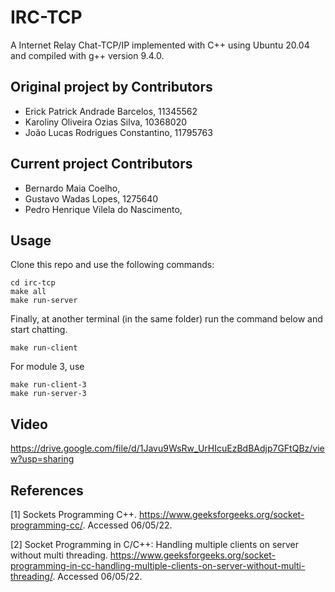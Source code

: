 # IRC-TCP
A Internet Relay Chat-TCP/IP implemented with C++ using Ubuntu 20.04 and compiled with g++ version 9.4.0.

## Original project by Contributors

- Erick Patrick Andrade Barcelos, 11345562
- Karoliny Oliveira Ozias Silva, 10368020
- João Lucas Rodrigues Constantino, 11795763

## Current project Contributors

- Bernardo Maia Coelho,
- Gustavo Wadas Lopes, 1275640
- Pedro Henrique Vilela do Nascimento,

## Usage

Clone this repo and use the following commands:

```
cd irc-tcp 
make all
make run-server
```

Finally, at another terminal (in the same folder) run the command below and start chatting.
```
make run-client
```

For module 3, use 
```
make run-client-3
make run-server-3
```

## Video

https://drive.google.com/file/d/1Javu9WsRw_UrHIcuEzBdBAdjp7GFtQBz/view?usp=sharing

## References

[1] Sockets Programming C++. <https://www.geeksforgeeks.org/socket-programming-cc/>. Accessed 06/05/22.

[2] Socket Programming in C/C++: Handling multiple clients on server without multi threading. <https://www.geeksforgeeks.org/socket-programming-in-cc-handling-multiple-clients-on-server-without-multi-threading/>. Accessed 06/05/22.
